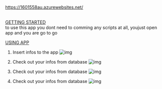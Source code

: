 https://1601558au.azurewebsites.net/

<u><br> GETTING STARTED </br></u>
to use this app you dont need to comming any scripts at all, youjust open app and you are go to go



<u>USING APP </u>
1. Insert infos to the app
![img](https://i.imgur.com/sJE9EA3.png)

2. Check out your infos from database
![img](https://i.imgur.com/v0fE7Lf.png)

3. Check out your infos from database
![img](https://i.imgur.com/BUsSmcm.png)

4. Check out your infos from database
![img](https://i.imgur.com/CxztXF7.png)
